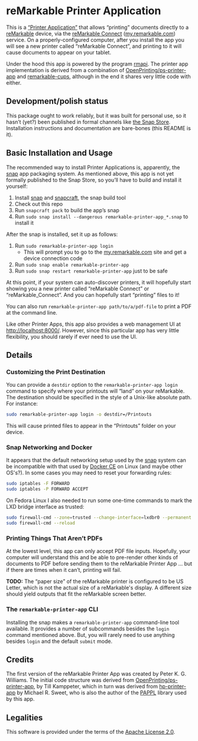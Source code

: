 # reMarkable Printer Application

This is a [“Printer Application”][pappl] that allows “printing” documents
directly to a [reMarkable] device, via the [reMarkable Connect][rmc]
([my.remarkable.com](https://my.remarkable.com/)) service. On a
properly-configured computer, after you install the app you will see a new
printer called “reMarkable Connect”, and printing to it will cause documents to
appear on your tablet.

[pappl]: https://www.msweet.org/pappl
[reMarkable]: https://remarkable.com/
[rmc]: https://remarkable.com/shop/connect

Under the hood this app is powered by the program [rmapi]. The printer app
implementation is derived from a combination of [OpenPrinting/ps-printer-app]
and [remarkable-cups], although in the end it shares very little code with
either.

[rmapi]: https://github.com/ddvk/rmapi
[OpenPrinting/ps-printer-app]: https://github.com/OpenPrinting/ps-printer-app
[remarkable-cups]: https://github.com/ofosos/scratch/tree/master/remarkable-cups


## Development/polish status

This package ought to work reliably, but it was built for personal use, so it
hasn’t (yet?) been published in formal channels like [the Snap
Store][snapstore]. Installation instructions and documentation are bare-bones
(this README is it).

[snapstore]: https://snapcraft.io/store


## Basic Installation and Usage

The recommended way to install Printer Applications is, apparently, the [snap]
app packaging system. As mentioned above, this app is not yet formally published
to the Snap Store, so you’ll have to build and install it yourself:

[snap]: https://snapcraft.io/

1. Install [snap] and [snapcraft], the snap build tool
1. Check out this repo
1. Run `snapcraft pack` to build the app’s snap
1. Run `sudo snap install --dangerous remarkable-printer-app_*.snap` to install it

After the snap is installed, set it up as follows:

1. Run `sudo remarkable-printer-app login`
   - This will prompt you to go to the
     [my.remarkable.com](https://my.remarkable.com/) site and get a device
     connection code
1. Run `sudo snap enable remarkable-printer-app`
1. Run `sudo snap restart remarkable-printer-app` just to be safe

[snapcraft]: https://documentation.ubuntu.com/snapcraft/stable/

At this point, if your system can auto-discover printers, it will hopefully
start showing you a new printer called “reMarkable Connect” or
“reMarkable_Connect”. And you can hopefully start “printing” files to it!

You can also run `remarkable-printer-app path/to/a/pdf-file` to print a PDF at
the command line.

Like other Printer Apps, this app also provides a web management UI at
<http://localhost:8000/>. However, since this particular app has very little
flexibility, you should rarely if ever need to use the UI.


## Details

### Customizing the Print Destination

You can provide a `destdir` option to the `remarkable-printer-app login` command
to specify where your printouts will “land” on your reMarkable. The destination
should be specified in the style of a Unix-like absolute path. For instance:

```sh
sudo remarkable-printer-app login -o destdir=/Printouts
```

This will cause printed files to appear in the “Printouts” folder on your
device.

### Snap Networking and Docker

It appears that the default networking setup used by the [snap] system can be
incompatible with that used by [Docker CE][dce] on Linux (and maybe other
OS's?). In some cases you may need to reset your forwarding rules:

[dce]: https://docs.docker.com/engine/

```sh
sudo iptables -F FORWARD
sudo iptables -P FORWARD ACCEPT
```

On Fedora Linux I also needed to run some one-time commands to mark the LXD
bridge interface as trusted:

```sh
sudo firewall-cmd --zone=trusted --change-interface=lxdbr0 --permanent
sudo firewall-cmd --reload
```

### Printing Things That Aren’t PDFs

At the lowest level, this app can only accept PDF file inputs. Hopefully, your
computer will understand this and be able to pre-render other kinds of documents to
PDF before sending them to the reMarkable Printer App … but if there are times when
it can’t, printing will fail.

**TODO:** The “paper size” of the reMarkable printer is configured to be US Letter,
which is not the actual size of a reMarkable's display. A different size should yield
outputs that fit the reMarkable screen better.

### The `remarkable-printer-app` CLI

Installing the snap makes a `remarkable-printer-app` command-line tool
available. It provides a number of subcommands besides the `login` command
mentioned above. But, you will rarely need to use anything besides `login` and
the default `submit` mode.


## Credits

The first version of the reMarkable Printer App was created by Peter K. G.
Williams. The initial code structure was derived from
[OpenPrinting/ps-printer-app], by Till Kamppeter, which in turn was derived from
[hp-printer-app](https://github.com/michaelrsweet/hp-printer-app) by Michael R.
Sweet, who is also the author of the [PAPPL][pappl] library used by this app.


## Legalities

This software is provided under the terms of the [Apache License
2.0](https://www.apache.org/licenses/LICENSE-2.0).

